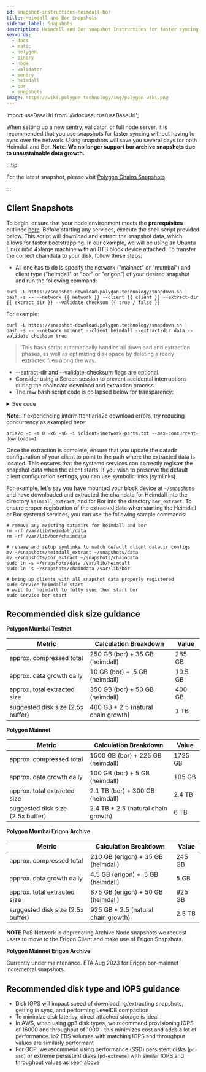 ```yaml
---
id: snapshot-instructions-heimdall-bor
title: Heimdall and Bor Snapshots
sidebar_label: Snapshots
description: Heimdall and Bor snapshot Instructions for faster syncing.
keywords:
  - docs
  - matic
  - polygon
  - binary
  - node
  - validator
  - sentry
  - heimdall
  - bor
  - snapshots
image: https://wiki.polygon.technology/img/polygon-wiki.png
---
```


import useBaseUrl from '@docusaurus/useBaseUrl';

When setting up a new sentry, validator, or full node server, it is recommended that you use snapshots for faster syncing without having to sync over the network. Using snapshots will save you several days for both Heimdall and Bor. **Note: We no longer support bor archive snapshots due to unsustainable data growth.** 

:::tip

For the latest snapshot, please visit [<ins>Polygon Chains Snapshots</ins>](https://snapshot.polygon.technology/).

:::

## Client Snapshots

To begin, ensure that your node environment meets the **prerequisites** outlined [here](https://wiki.polygon.technology/docs/operate/full-node-binaries/). Before starting any services, execute the shell script provided below. This script will download and extract the snapshot data, which allows for faster bootstrapping. In our example, we will be using an Ubuntu Linux m5d.4xlarge machine with an 8TB block device attached.
To transfer the correct chaindata to your disk, follow these steps:

- All one has to do is specify the network ("mainnet" or "mumbai") and client type ("heimdall" or "bor" or "erigon") of your desired snapshot and run the following command:
```
curl -L https://snapshot-download.polygon.technology/snapdown.sh | bash -s -- --network {{ network }} --client {{ client }} --extract-dir {{ extract_dir }} --validate-checksum {{ true / false }}
```
For example:
```
curl -L https://snapshot-download.polygon.technology/snapdown.sh | bash -s -- --network mainnet --client heimdall --extract-dir data --validate-checksum true
```
> This bash script automatically handles all download and extraction phases, as well as optimizing disk space by deleting already extracted files along the way.
- --extract-dir and --validate-checksum flags are optional.
- Consider using a Screen session to prevent accidental interruptions during the chaindata download and extraction process.
- The raw bash script code is collapsed below for transparency:

<details> 
  <summary>See code</summary>
  
      ```
      #!/bin/bash
    
      function validate_network() {
        if [[ "$1" != "mainnet" && "$1" != "mumbai" ]]; then
          echo "Invalid network input. Please enter 'mainnet' or 'mumbai'."
          exit 1
        fi
      }
    
      function validate_client() {
        if [[ "$1" != "heimdall" && "$1" != "bor" && "$1" != "erigon" ]]; then
          echo "Invalid client input. Please enter 'heimdall' or 'bor' or 'erigon'."
          exit 1
        fi
      }
    
      function validate_checksum() {
        if [[ "$1" != "true" && "$1" != "false" ]]; then
          echo "Invalid checksum input. Please enter 'true' or 'false'."
          exit 1
        fi
      }
    
      # Parse command-line arguments
      while [[ $# -gt 0 ]]; do
        key="$1"
    
        case $key in
          -n | --network)
            validate_network "$2"
            network="$2"
            shift # past argument
            shift # past value
            ;;
          -c | --client)
            validate_client "$2"
            client="$2"
            shift # past argument
            shift # past value
            ;;
          -d | --extract-dir)
            extract_dir="$2"
            shift # past argument
            shift # past value
            ;;
          -v | --validate-checksum)
            validate_checksum "$2"
            checksum="$2"
            shift # past argument
            shift # past value
            ;;
          *) # unknown option
            echo "Unknown option: $1"
            exit 1
            ;;
        esac
      done
    
      # Set default values if not provided through command-line arguments
      network=${network:-mumbai}
      client=${client:-heimdall}
      extract_dir=${extract_dir:-"${client}_extract"}
      checksum=${checksum:-false}
    
    
      # temporary as we transition erigon mainnet snapshots to new incremental model, ETA Aug 2023
      if [[ "$client" == "erigon" && "$network" == "mainnet" ]]; then
        echo "Erigon bor-mainnet archive snapshots currently unavailable as we transition to incremental snapshot model. ETA Aug 2023."
        exit 1
      fi
    
      # install dependencies and cursor to extract directory
      sudo apt-get update -y
      sudo apt-get install -y zstd pv aria2
      mkdir -p "$extract_dir"
      cd "$extract_dir"
    
      # download compiled incremental snapshot files list
      aria2c -x6 -s6 "https://snapshot-download.polygon.technology/$client-$network-parts.txt"
    
      # remove hash lines if user declines checksum verification
      if [ "$checksum" == "false" ]; then
          sed -i '/checksum/d' $client-$network-parts.txt
      fi
    
      # download all incremental files, includes automatic checksum verification per increment
      aria2c -x6 -s6 -c --auto-file-renaming=false --max-tries=100 -i $client-$network-parts.txt
    
      # Don't extract if download failed
      if [ $? -ne 0 ]; then
          echo "Download failed. Restart the script to resume downloading."
          exit 1
      fi
    
      declare -A processed_dates
    
      # Join bulk parts into valid tar.zst and extract
      for file in $(find . -name "$client-$network-snapshot-bulk-*-part-*" -print | sort); do
          date_stamp=$(echo "$file" | grep -o 'snapshot-.*-part' | sed 's/snapshot-\(.*\)-part/\1/')
          
          # Check if we have already processed this date
          if [[ -z "${processed_dates[$date_stamp]}" ]]; then
              processed_dates[$date_stamp]=1
              output_tar="$client-$network-snapshot-${date_stamp}.tar.zst"
              echo "Join parts for ${date_stamp} then extract"
              cat $client-$network-snapshot-${date_stamp}-part* > "$output_tar"
              rm $client-$network-snapshot-${date_stamp}-part*
              pv $output_tar | tar -I zstd -xf - -C . && rm $output_tar
          fi
      done
    
      # Join incremental following day parts
      for file in $(find . -name "$client-$network-snapshot-*-part-*" -print | sort); do
          date_stamp=$(echo "$file" | grep -o 'snapshot-.*-part' | sed 's/snapshot-\(.*\)-part/\1/')
          
          # Check if we have already processed this date
          if [[ -z "${processed_dates[$date_stamp]}" ]]; then
              processed_dates[$date_stamp]=1
              output_tar="$client-$network-snapshot-${date_stamp}.tar.zst"
              echo "Join parts for ${date_stamp} then extract"
              cat $client-$network-snapshot-${date_stamp}-part* > "$output_tar"
              rm $client-$network-snapshot-${date_stamp}-part*
              pv $output_tar | tar -I zstd -xf - -C . --strip-components=3 && rm $output_tar      
          fi
      done
      ```
</details>

**Note:** If experiencing intermittent aria2c download errors, try reducing concurrency as exampled here:
```
aria2c -c -m 0 -x6 -s6 -i $client-$network-parts.txt --max-concurrent-downloads=1
```

Once the extraction is complete, ensure that you update the datadir configuration of your client to point to the path where the extracted data is located.
This ensures that the systemd services can correctly register the snapshot data when the client starts. 
If you wish to preserve the default client configuration settings, you can use symbolic links (symlinks).

For example, let's say you have mounted your block device at `~/snapshots` and have downloaded and extracted the chaindata
for Heimdall into the directory `heimdall_extract`, and for Bor into the directory `bor_extract`. To ensure proper registration
of the extracted data when starting the Heimdall or Bor systemd services, you can use the following sample commands:
```
# remove any existing datadirs for heimdall and bor
rm -rf /var/lib/heimdall/data
rm -rf /var/lib/bor/chaindata

# rename and setup symlinks to match default client datadir configs
mv ~/snapshots/heimdall_extract ~/snapshots/data
mv ~/snapshots/bor_extract ~/snapshots/chaindata
sudo ln -s ~/snapshots/data /var/lib/heimdall
sudo ln -s ~/snapshots/chaindata /var/lib/bor

# bring up clients with all snapshot data properly registered
sudo service heimdalld start
# wait for heimdall to fully sync then start bor
sudo service bor start
```

## Recommended disk size guidance

**Polygon Mumbai Testnet**

| Metric | Calculation Breakdown | Value |
| ------ | --------------------- | ----------- |
| approx. compressed total | 250 GB (bor) + 35 GB (heimdall) | 285 GB |
| approx. data growth daily | 10 GB (bor) + .5 GB (heimdall) | 10.5 GB |
| approx. total extracted size | 350 GB (bor) + 50 GB (heimdall) | 400 GB |
| suggested disk size (2.5x buffer) | 400 GB * 2.5 (natural chain growth) | 1 TB | 

**Polygon Mainnet**

| Metric | Calculation Breakdown | Value |
| ------ | --------------------- | ----------- |
| approx. compressed total | 1500 GB (bor) + 225 GB (heimdall) | 1725 GB |
| approx. data growth daily | 100 GB (bor) + 5 GB (heimdall) | 105 GB |
| approx. total extracted size | 2.1 TB (bor) + 300 GB (heimdall) | 2.4 TB |
| suggested disk size (2.5x buffer) | 2.4 TB * 2.5 (natural chain growth) | 6 TB |

**Polygon Mumbai Erigon Archive**

| Metric | Calculation Breakdown | Value |
| ------ | --------------------- | ----------- |
| approx. compressed total | 210 GB (erigon) + 35 GB (heimdall) | 245 GB |
| approx. data growth daily | 4.5 GB (erigon) + .5 GB (heimdall) | 5 GB |
| approx. total extracted size | 875 GB (erigon) + 50 GB (heimdall) | 925 GB |
| suggested disk size (2.5x buffer) | 925 GB * 2.5 (natural chain growth) | 2.5 TB | 

**NOTE**
PoS Network is deprecating Archive Node snapshots we request users to move to the Erigon Client and make use of Erigon Snapshots.

**Polygon Mainnet Erigon Archive**

Currently under maintenance. ETA Aug 2023 for Erigon bor-mainnet incremental snapshots.


## Recommended disk type and IOPS guidance
- Disk IOPS will impact speed of downloading/extracting snapshots,
  getting in sync, and performing LevelDB compaction
- To minimize disk latency, direct attached storage is ideal.
- In AWS, when using gp3 disk types, we recommend provisioning IOPS of 16000 and
  throughput of 1000 - this minimizes cost and adds a lot of performance. io2 EBS volumes with matching IOPS and throughput values are similarly performant
- For GCP, we recommend using performance (SSD) persistent disks (`pd-ssd`) or extreme persistent disks (`pd-extreme`) with similar IOPS and throughput values as seen above
